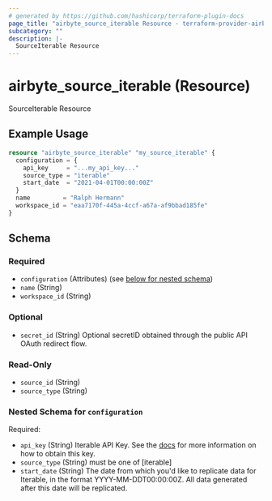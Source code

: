 ```yaml
---
# generated by https://github.com/hashicorp/terraform-plugin-docs
page_title: "airbyte_source_iterable Resource - terraform-provider-airbyte"
subcategory: ""
description: |-
  SourceIterable Resource
---
```


# airbyte_source_iterable (Resource)

SourceIterable Resource

## Example Usage

```terraform
resource "airbyte_source_iterable" "my_source_iterable" {
  configuration = {
    api_key     = "...my_api_key..."
    source_type = "iterable"
    start_date  = "2021-04-01T00:00:00Z"
  }
  name         = "Ralph Hermann"
  workspace_id = "eaa7170f-445a-4ccf-a67a-af9bbad185fe"
}
```

<!-- schema generated by tfplugindocs -->
## Schema

### Required

- `configuration` (Attributes) (see [below for nested schema](#nestedatt--configuration))
- `name` (String)
- `workspace_id` (String)

### Optional

- `secret_id` (String) Optional secretID obtained through the public API OAuth redirect flow.

### Read-Only

- `source_id` (String)
- `source_type` (String)

<a id="nestedatt--configuration"></a>
### Nested Schema for `configuration`

Required:

- `api_key` (String) Iterable API Key. See the <a href="https://docs.airbyte.com/integrations/sources/iterable">docs</a> for more information on how to obtain this key.
- `source_type` (String) must be one of [iterable]
- `start_date` (String) The date from which you'd like to replicate data for Iterable, in the format YYYY-MM-DDT00:00:00Z. All data generated after this date will be replicated.


